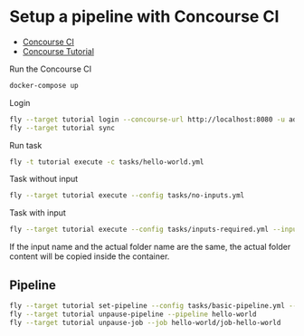 # Setup a pipeline with Concourse CI

- [Concourse CI](https://concourse-ci.org/)
- [Concourse Tutorial](https://concoursetutorial.com/)

Run the Concourse CI

```bash
docker-compose up
```

Login

```bash
fly --target tutorial login --concourse-url http://localhost:8080 -u admin -p admin
fly --target tutorial sync
```

Run task

```bash
fly -t tutorial execute -c tasks/hello-world.yml
```

Task without input

```bash
fly --target tutorial execute --config tasks/no-inputs.yml
```

Task with input

```bash
fly --target tutorial execute --config tasks/inputs-required.yml --input some-input=.
```

If the input name and the actual folder name are the same, the actual folder content will be copied inside the container.

## Pipeline

```bash
fly --target tutorial set-pipeline --config tasks/basic-pipeline.yml --pipeline hello-world
fly --target tutorial unpause-pipeline --pipeline hello-world
fly --target tutorial unpause-job --job hello-world/job-hello-world
```
